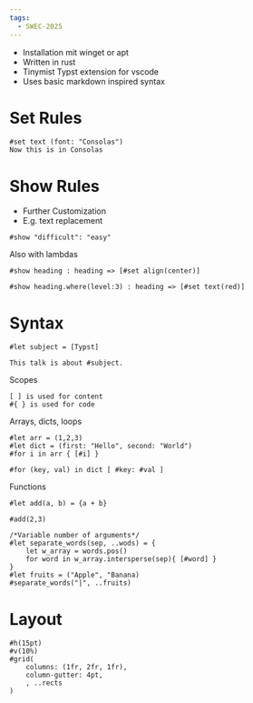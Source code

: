 ```yaml
---
tags:
  - SWEC-2025
---
```


- Installation mit winget or apt
- Written in rust
- Tinymist Typst extension for vscode
- Uses basic markdown inspired syntax

# Set Rules

```typst
#set text (font: "Consolas")
Now this is in Consolas
```

# Show Rules

- Further Customization
- E.g. text replacement

```
#show "difficult": "easy"
```

Also with lambdas

```
#show heading : heading => [#set align(center)]
```

```
#show heading.where(level:3) : heading => [#set text(red)]
```

# Syntax

```
#let subject = [Typst]

This talk is about #subject.
```

Scopes

```
[ ] is used for content
#{ } is used for code
```

Arrays, dicts, loops

```
#let arr = (1,2,3)
#let dict = (first: "Hello", second: "World")
#for i in arr { [#i] }

#for (key, val) in dict [ #key: #val ]
```

Functions

```
#let add(a, b) = {a + b}

#add(2,3)

/*Variable number of arguments*/
#let separate_words(sep, ..wods) = {
	let w_array = words.pos()
	for word in w_array.intersperse(sep){ [#word] }
}
#let fruits = ("Apple", "Banana)
#separate_words("|", ..fruits)
```

# Layout

```
#h(15pt)
#v(10%)
#grid(
	columns: (1fr, 2fr, 1fr),
	column-gutter: 4pt,
	, ..rects
)
```
